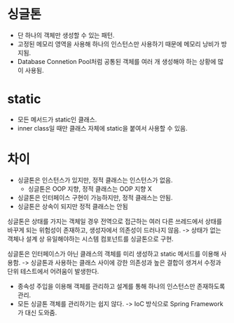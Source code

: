 # 싱글톤
- 단 하나의 객체만 생성할 수 있는 패턴.
- 고정된 메모리 영역을 사용해 하나의 인스턴스만 사용하기 때문에 메모리 낭비가 방지됨.
- Database Connetion Pool처럼 공통된 객체를 여러 개 생성해야 하는 상황에 많이 사용됨.




# static
- 모든 메서드가 static인 클래스.
- inner class일 때만 클래스 자체에 static을 붙여서 사용할 수 있음.



# 차이
- 싱글톤은 인스턴스가 있지만, 정적 클래스는 인스턴스가 없음.
  - 싱글톤은 OOP 지향, 정적 클래스는 OOP 지향 X
- 싱글톤은 인터페이스 구현이 가능하지만, 정적 클래스는 안됨.
- 싱글톤은 상속이 되지만 정적 클래스는 안됨

싱글톤은 상태를 가지는 객체일 경우 전역으로 접근하는 여러 다른 쓰레드에서 상태를 바꾸게 되는 위험성이 존재하고, 생성자에서 의존성이 드러나지 않음.
 -> 상태가 없는 객체나 설계 상 유일해야하는 시스템 컴포넌트를 싱글톤으로 구현.

싱글톤은 인터페이스가 아닌 클래스의 객체를 미리 생성하고 static 메서드를 이용해 사용함.
 -> 싱글톤과 사용하는 클래스 사이에 강한 의존성과 높은 결합이 생겨서 수정과 단위 테스트에서 어려움이 발생한다.
  - 종속성 주입을 이용해 객체를 관리하고 설계를 통해 하나의 인스턴스만 존재하도록 관리.
  - 모든 싱글톤 객체를 관리하기는 쉽지 않다. -> IoC 방식으로 Spring Framework가 대신 도와줌.